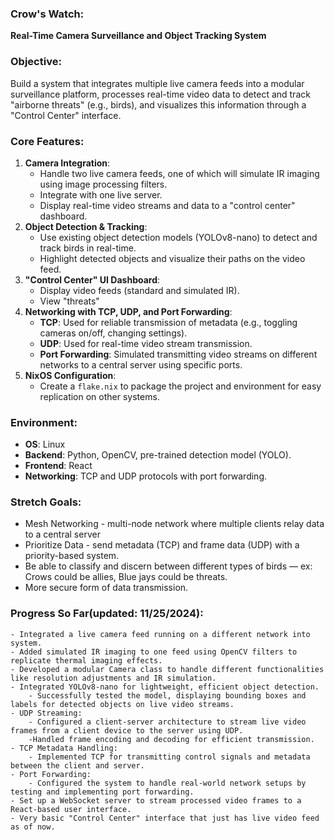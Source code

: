 ### **Crow's Watch**:

**Real-Time Camera Surveillance and Object Tracking System**

### **Objective**:

Build a system that integrates multiple live camera feeds into a modular surveillance platform, processes real-time video data to detect and track "airborne threats" (e.g., birds), and visualizes this information through a "Control Center" interface.

### **Core Features**:

1. **Camera Integration**:
    - Handle two live camera feeds, one of which will simulate IR imaging using image processing filters.
    - Integrate with one live server.
    - Display real-time video streams and data to a "control center" dashboard.
2. **Object Detection & Tracking**:
    - Use existing object detection models (YOLOv8-nano) to detect and track birds in real-time.
    - Highlight detected objects and visualize their paths on the video feed.
3. **"Control Center" UI Dashboard**:
    - Display video feeds (standard and simulated IR).
    - View "threats"
5. **Networking with TCP, UDP, and Port Forwarding**:
    - **TCP**: Used for reliable transmission of metadata (e.g., toggling cameras on/off, changing settings).
    - **UDP**: Used for real-time video stream transmission.
    - **Port Forwarding**: Simulated transmitting video streams on different networks to a central server using specific ports.
6. **NixOS Configuration**:
    - Create a `flake.nix` to package the project and environment for easy replication on other systems.

### **Environment**:

- **OS**: Linux
- **Backend**: Python, OpenCV, pre-trained detection model (YOLO).
- **Frontend**: React
- **Networking**: TCP and UDP protocols with port forwarding.

### **Stretch Goals**:
- Mesh Networking - multi-node network where multiple clients relay data to a central server
- Prioritize Data - send metadata (TCP) and frame data (UDP) with a priority-based system.
- Be able to classify and discern between different types of birds — ex: Crows could be allies, Blue jays could be threats.
- More secure form of data transmission.

### **Progress So Far(updated: 11/25/2024)**:
    - Integrated a live camera feed running on a different network into system.
    - Added simulated IR imaging to one feed using OpenCV filters to replicate thermal imaging effects.
    - Developed a modular Camera class to handle different functionalities like resolution adjustments and IR simulation.
    - Integrated YOLOv8-nano for lightweight, efficient object detection.
        - Successfully tested the model, displaying bounding boxes and labels for detected objects on live video streams.
    - UDP Streaming:
        - Configured a client-server architecture to stream live video frames from a client device to the server using UDP.
        -Handled frame encoding and decoding for efficient transmission.
    - TCP Metadata Handling:
        - Implemented TCP for transmitting control signals and metadata between the client and server.
    - Port Forwarding:
        - Configured the system to handle real-world network setups by testing and implementing port forwarding.
    - Set up a WebSocket server to stream processed video frames to a React-based user interface.
    - Very basic "Control Center" interface that just has live video feed as of now.
